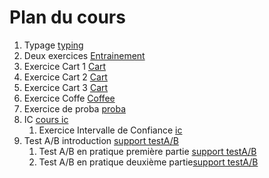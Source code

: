 # Plan du cours 

1. Typage [typing](./Supports/chap_typage.md)
2. Deux exercices [Entrainement](./Exercices/ListeExos/00_Exercices.md)
3. Exercice Cart 1 [Cart](./Exercices/Cart/01_Exercice_poo.md)
4. Exercice Cart 2 [Cart](./Exercices/Cart/02_Exercice_poo.md)
5. Exercice Cart 3 [Cart](./Exercices/Cart/03_Exercice_poo.md)
6. Exercice Coffe [Coffee](./Exercices/Coffee/Enonce.md) 
7. Exercice de proba [proba](./Exercices/Proba/chap_proba.md)
8. IC [cours ic](./Supports/chap_intervalleConfiance.md)
   1. Exercice Intervalle de Confiance [ic](./Exercices/Proba/chap_intervalleConfiance.md)
9. Test A/B introduction [support testA/B](./Supports/chap_testAB.md)
   1. Test A/B en pratique première partie [support testA/B](./Supports/chap_testAB_01.md)
   2. Test A/B en pratique deuxième partie[support testA/B](./Supports/chap_testAB_02.md)

